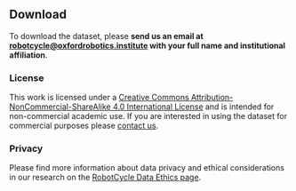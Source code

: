 

## Download
To download the dataset, please **send us an email at robotcycle@oxfordrobotics.institute with your full name and institutional affiliation**.


### License
This work is licensed under a [Creative Commons Attribution-NonCommercial-ShareAlike 4.0 International License](https://creativecommons.org/licenses/by-nc-sa/4.0/) and is intended for non-commercial academic use. If you are interested in using the dataset for commercial purposes please [contact us](https://ori-mrg.github.io/robotcycle-dataset/contact).


### Privacy

Please find more information about data privacy and ethical considerations in our research on the [RobotCycle Data Ethics page](https://ori.ox.ac.uk/publications/datasets/robotcycle-ethics/).